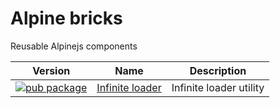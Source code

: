 # Alpine bricks

Reusable Alpinejs components

| Version | Name | Description |
| --- | --- | --- |
| [![pub package](https://img.shields.io/npm/v/@alpinebricks/infiniteloader)](https://www.npmjs.com/package/@alpinebricks/infiniteloader) | [Infinite loader](packages/%40alpinebricks-infinite_loader/) | Infinite loader utility |